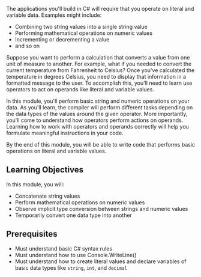 The applications you'll build in C# will require that you operate on literal and variable data.  Examples might include:
- Combining two string values into a single string value
- Performing mathematical operations on numeric values
- Incrementing or decrementing a value
- and so on

Suppose you want to perform a calculation that converts a value from one unit of measure to another.  For example, what if you needed to convert the current temperature from Fahrenheit to Celsius?  Once you've calculated the temperature in degrees Celsius, you need to display that information in a formatted message to the user.  To accomplish this, you'll need to learn use operators to act on operands like literal and variable values.

In this module, you'll perform basic string and numeric operations on your data.  As you'll learn, the compiler will perform different tasks depending on the data types of the values around the given operator.  More importantly, you'll come to understand how operators perform actions on operands.  Learning how to work with operators and operands correctly will help you formulate meaningful instructions in your code.

By the end of this module, you will be able to write code that performs basic operations on literal and variable values.

## Learning Objectives

In this module, you will:

- Concatenate string values
- Perform mathematical operations on numeric values
- Observe implicit type conversion between strings and numeric values
- Temporarily convert one data type into another

## Prerequisites

- Must understand basic C# syntax rules
- Must understand how to use Console.WriteLine()
- Must understand how to create literal values and declare variables of basic data types like `string`, `int`, and `decimal`
